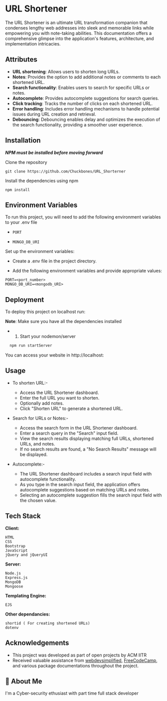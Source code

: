 
# URL Shortener

The URL Shortener is an ultimate URL transformation companion that condenses lengthy web addresses into sleek and memorable links while empowering you with note-taking abilities. This documentation offers a comprehensive glimpse into the application's features, architecture, and implementation intricacies.


## Attributes

- **URL shortening**: Allows users to shorten long URLs.
- **Notes**: Provides the option to add additional notes or comments to each shortened URL.
- **Search functionality**: Enables users to search for specific URLs or notes.
- **Autocomplete**: Provides autocomplete suggestions for search queries.
- **Click tracking**: Tracks the number of clicks on each shortened URL.
- **Error handling**: Includes error handling mechanisms to handle potential issues during URL creation and retrieval.
- **Debouncing**: Debouncing enables delay and optimizes the execution of the search functionality, providing a smoother user experience.

## Installation

***NPM must be installed before moving forward***

Clone the repository

```
git clone https://github.com/Chuckbones/URL_Shorterner
```
  Install the dependencies using npm  

  ```
  npm install
  ```

  
## Environment Variables

To run this project, you will need to add the following environment variables to your .env file

- `PORT`

- `MONGO_DB_URI`

Set up the environment variables:

 - Create a .env file in the project directory.

  - Add the following environment variables and provide appropriate values:

```
PORT=<port_number>
MONGO_DB_URI=<mongodb_URI>
```



## Deployment

To deploy this project on localhost run:

**Note**: Make sure you have all the dependencies installed

  -    1) Start your nodemon/server
```bash
  npm run startServer
```

You can access your website in http://localhost:<PORT>
## Usage
- To shorten URL:-
  - Access the URL Shortener dashboard.
  - Enter the full URL you want to shorten.
  - Optionally add notes.
  - Click "Shorten URL" to generate a shortened URL.
 
- Search for URLs or Notes:-
  - Access the search form in the URL Shortener dashboard.
  - Enter a search query in the "Search" input field.
  - View the search results displaying matching full URLs, shortened URLs, and notes.
  - If no search results are found, a "No Search Results" message will be displayed.

- Autocomplete:-
  - The URL Shortener dashboard includes a search input field with autocomplete functionality.
  - As you type in the search input field, the application offers autocomplete suggestions based on matching URLs and notes.
  - Selecting an autocomplete suggestion fills the search input field with the chosen value.



## Tech Stack

**Client:** 
 ```
 HTML
 CSS
 Bootstrap
 JavaScript
 jQuery and jQueryUI
 ```

**Server:**


    Node.js
    Express.js
    MongoDB
    Mongoose

**Templating Engine:**
```
EJS
```
**Other dependancies:**
```
shortid ( For creating shortened URLs)
dotenv
```



## Acknowledgements

- This project was developed as part of open projects by ACM IITR
 - Received valuable assistance from [webdevsimplified](https://www.youtube.com/c/webdevsimplified),   [FreeCodeCamp](https://www.freecodecamp.org/), and various package documentations throughout the project.



## 🚀 About Me
I'm a Cyber-security ethusiast with part time full stack developer

